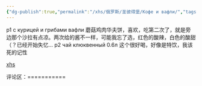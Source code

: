 ```yaml
---
{"dg-publish":true,"permalink":"/xhs/俄罗斯/圣彼得堡/Кофе и вафли/","tags":["rednote","圣彼得堡"],"updated":"2025-03-30T20:40:27.846+08:00"}
---
```


 

p1 с курицей и грибами вафли 蘑菇鸡肉华夫饼，喜欢，吃第二次了，就是旁边那个沙拉有点凉。两次给的酱不一样，可能我忘了选，红色的酸辣，白色的酸甜（？已经开始失忆…
p2 чай клюквенный 0.6л 这个很好喝，好像是特饮，我该死的记性

[xhs](https://www.xiaohongshu.com/explore/63d8365f000000001a01c01e?xsec_token=ABMnIaY_izFh8oNV-QEQvEcveFyrd59hO39HtTl2t_92Y=&xsec_source=pc_user)

评论区：===========

